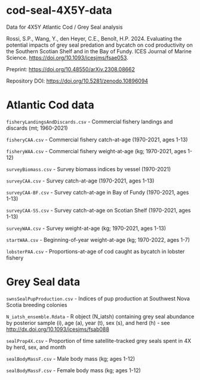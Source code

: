 # cod-seal-4X5Y-data
Data for 4X5Y Atlantic Cod / Grey Seal analysis

Rossi, S.P., Wang, Y., den Heyer, C.E., Benoît, H.P. 2024. Evaluating the potential impacts of grey seal predation and bycatch on cod productivity on the Southern Scotian Shelf and in the Bay of Fundy. ICES Journal of Marine Science. https://doi.org/10.1093/icesjms/fsae053.

Preprint: https://doi.org/10.48550/arXiv.2308.08662

Repository DOI: https://doi.org/10.5281/zenodo.10896094

# Atlantic Cod data

`fisheryLandingsAndDiscards.csv` - Commercial fishery landings and discards (mt; 1960-2021)

`fisheryCAA.csv` - Commercial fishery catch-at-age (1970-2021, ages 1-13)

`fisheryWAA.csv` - Commercial fishery weight-at-age (kg; 1970-2021, ages 1-12)

`surveyBiomass.csv` - Survey biomass indices by vessel (1970-2021)

`surveyCAA.csv` - Survey catch-at-age (1970-2021, ages 1-13)

`surveyCAA-BF.csv` - Survey catch-at-age in Bay of Fundy (1970-2021, ages 1-13)

`surveyCAA-SS.csv` - Survey catch-at-age on Scotian Shelf (1970-2021, ages 1-13)

`surveyWAA.csv` - Survey weight-at-age (kg; 1970-2021, ages 1-13)

`startWAA.csv` - Beginning-of-year weight-at-age (kg; 1970-2022, ages 1-7)

`lobsterPAA.csv` - Proportions-at-age of cod caught as bycatch in lobster fishery

# Grey Seal data

`swnsSealPupProduction.csv` - Indices of pup production at Southwest Nova Scotia breeding colonies

`N_iatsh_ensemble.Rdata` - R object (N_iatsh) containing grey seal abundance by posterior sample (i), age (a), year (t), sex (s), and herd (h) - see http://dx.doi.org/10.1093/icesjms/fsab088

`sealProp4X.csv` - Proportion of time satellite-tracked grey seals spent in 4X by herd, sex, and month

`sealBodyMassF.csv` - Male body mass (kg; ages 1-12)

`sealBodyMassF.csv` - Female body mass (kg; ages 1-12)